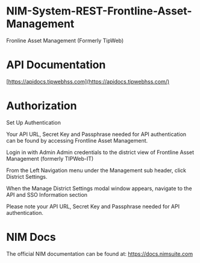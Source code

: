 # NIM-System-REST-Frontline-Asset-Management
Fronline Asset Management (Formerly TipWeb)

# API Documentation
[https://apidocs.tipwebhss.com](https://apidocs.tipwebhss.com/)

# Authorization
Set Up Authentication

Your API URL, Secret Key and Passphrase needed for API authentication can be found by accessing Frontline Asset Management.

Login in with Admin Admin credentials to the district view of Frontline Asset Management (formerly TIPWeb-IT)

From the Left Navigation menu under the Management sub header, click District Settings.

When the Manage District Settings modal window appears, navigate to the API and SSO Information section

Please note your API URL, Secret Key and Passphrase needed for API authentication.

# NIM Docs
The official NIM documentation can be found at: https://docs.nimsuite.com
